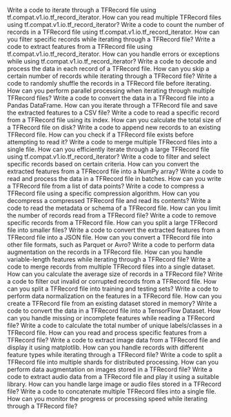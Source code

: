 Write a code to iterate through a TFRecord file using tf.compat.v1.io.tf_record_iterator.
How can you read multiple TFRecord files using tf.compat.v1.io.tf_record_iterator?
Write a code to count the number of records in a TFRecord file using tf.compat.v1.io.tf_record_iterator.
How can you filter specific records while iterating through a TFRecord file?
Write a code to extract features from a TFRecord file using tf.compat.v1.io.tf_record_iterator.
How can you handle errors or exceptions while using tf.compat.v1.io.tf_record_iterator?
Write a code to decode and process the data in each record of a TFRecord file.
How can you skip a certain number of records while iterating through a TFRecord file?
Write a code to randomly shuffle the records in a TFRecord file before iterating.
How can you perform parallel processing when iterating through multiple TFRecord files?
Write a code to convert the data in a TFRecord file into a Pandas DataFrame.
How can you iterate through a TFRecord file and save the extracted features to a CSV file?
Write a code to read a specific record from a TFRecord file using its index.
How can you calculate the total size of a TFRecord file on disk?
Write a code to append new records to an existing TFRecord file.
How can you check if a TFRecord file exists before attempting to read it?
Write a code to merge multiple TFRecord files into a single file.
How can you efficiently iterate through a large TFRecord file using tf.compat.v1.io.tf_record_iterator?
Write a code to filter and select specific records based on certain criteria.
How can you convert the extracted features from a TFRecord file into a NumPy array?
Write a code to read and process the data in a TFRecord file in batches.
How can you write a TFRecord file from a list of data points?
Write a code to compress a TFRecord file using a specific compression algorithm.
How can you decompress a compressed TFRecord file and read its contents?
Write a code to read the metadata or schema of a TFRecord file.
How can you limit the number of records read from a TFRecord file?
Write a code to remove specific records from a TFRecord file.
How can you split a large TFRecord file into smaller files?
Write a code to convert the extracted features from a TFRecord file into a JSON file.
How can you convert a TFRecord file into other file formats, such as Parquet or Avro?
Write a code to perform data augmentation on the records in a TFRecord file.
How can you handle variable-length features while iterating through a TFRecord file?
Write a code to merge records from multiple TFRecord files into a single dataset.
How can you calculate the average size of records in a TFRecord file?
Write a code to filter out invalid or corrupted records from a TFRecord file.
How can you split a TFRecord file into training and testing sets?
Write a code to perform data normalization on the features in a TFRecord file.
How can you create a TFRecord file from an existing dataset stored in memory?
Write a code to convert the data in a TFRecord file into a TensorFlow Dataset.
How can you handle missing or incomplete features while reading a TFRecord file?
Write a code to calculate the total number of unique labels/classes in a TFRecord file.
How can you read and process specific features from a TFRecord file?
Write a code to extract image data from a TFRecord file and display it using matplotlib.
How can you handle records with different feature types while iterating through a TFRecord file?
Write a code to split a TFRecord file into multiple shards for distributed processing.
How can you perform data augmentation on images stored in a TFRecord file?
Write a code to extract audio data from a TFRecord file and play it using a suitable library.
How can you handle large image or audio files stored in a TFRecord file?
Write a code to concatenate multiple TFRecord files into a single file.
How can you monitor the progress or processing speed while iterating through a TFRecord file?